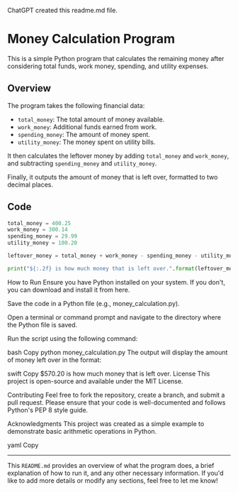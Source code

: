 ChatGPT created this readme.md file.

# Money Calculation Program

This is a simple Python program that calculates the remaining money after considering total funds, work money, spending, and utility expenses.

## Overview

The program takes the following financial data:

- `total_money`: The total amount of money available.
- `work_money`: Additional funds earned from work.
- `spending_money`: The amount of money spent.
- `utility_money`: The money spent on utility bills.

It then calculates the leftover money by adding `total_money` and `work_money`, and subtracting `spending_money` and `utility_money`.

Finally, it outputs the amount of money that is left over, formatted to two decimal places.

## Code

```python
total_money = 400.25
work_money = 300.14
spending_money = 29.99
utility_money = 100.20

leftover_money = total_money + work_money - spending_money - utility_money

print("${:.2f} is how much money that is left over.".format(leftover_money))
```
How to Run
Ensure you have Python installed on your system. If you don't, you can download and install it from here.

Save the code in a Python file (e.g., money_calculation.py).

Open a terminal or command prompt and navigate to the directory where the Python file is saved.

Run the script using the following command:

bash
Copy
python money_calculation.py
The output will display the amount of money left over in the format:

swift
Copy
$570.20 is how much money that is left over.
License
This project is open-source and available under the MIT License.

Contributing
Feel free to fork the repository, create a branch, and submit a pull request. Please ensure that your code is well-documented and follows Python's PEP 8 style guide.

Acknowledgments
This project was created as a simple example to demonstrate basic arithmetic operations in Python.

yaml
Copy

---

This `README.md` provides an overview of what the program does, a brief explanation of how to run it, and any other necessary information. If you'd like to add more details or modify any sections, feel free to let me know!
